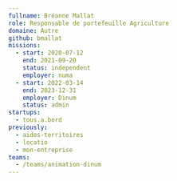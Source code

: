 ```yaml
---
fullname: Bréanne Mallat
role: Responsable de portefeuille Agriculture
domaine: Autre
github: bmallat
missions:
  - start: 2020-07-12
    end: 2021-09-20
    status: independent
    employer: numa
  - start: 2022-03-14
    end: 2023-12-31
    employer: Dinum
    status: admin
startups:
  - tous.a.bord
previously:
  - aides-territoires
  - locatio
  - mon-entreprise
teams:
  - /teams/animation-dinum
---
```

